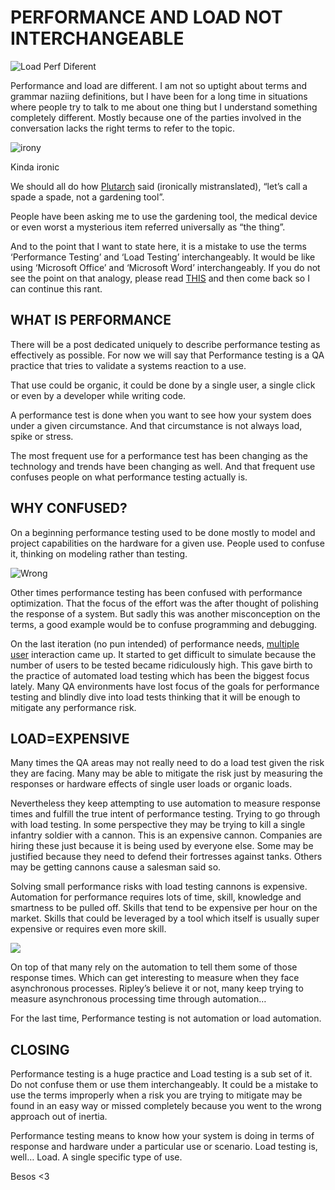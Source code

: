# PERFORMANCE AND LOAD NOT INTERCHANGEABLE
  
![Load Perf Diferent](https://i0.wp.com/www.srperf.com/wp-content/uploads/2019/03/TitleLoadPerf.jpg?fit=1200%2C600&ssl=1)

Performance and load are different. I am not so uptight about terms and grammar naziing definitions, but I have been for a long time in situations where people try to talk to me about one thing but I understand something completely different. Mostly because one of the parties involved in the conversation lacks the right terms to refer to the topic.

![irony](https://i0.wp.com/www.srperf.com/wp-content/uploads/2019/03/irony.png?resize=282%2C179&ssl=1)

Kinda ironic

We should all do how [Plutarch](https://en.wikipedia.org/wiki/Call_a_spade_a_spade) said (ironically mistranslated), “let’s call a spade a spade, not a gardening tool”.

People have been asking me to use the gardening tool, the medical device or even worst a mysterious item referred universally as “the thing”.

And to the point that I want to state here, it is a mistake to use the terms ‘Performance Testing’ and ‘Load Testing’ interchangeably. It would be like using ‘Microsoft Office’ and ‘Microsoft Word’ interchangeably. If you do not see the point on that analogy, please read [THIS](https://www.quora.com/What-is-the-difference-between-MS-Word-and-MS-Office) and then come back so I can continue this rant.

## WHAT IS PERFORMANCE

There will be a post dedicated uniquely to describe performance testing as effectively as possible. For now we will say that Performance testing is a QA practice that tries to validate a systems reaction to a use.

That use could be organic, it could be done by a single user, a single click or even by a developer while writing code.

A performance test is done when you want to see how your system does under a given circumstance. And that circumstance is not always load, spike or stress.

The most frequent use for a performance test has been changing as the technology and trends have been changing as well. And that frequent use confuses people on what performance testing actually is.

## WHY CONFUSED?

On a beginning performance testing used to be done mostly to model and project capabilities on the hardware for a given use. People used to confuse it, thinking on modeling rather than testing.

![Wrong](https://i0.wp.com/www.srperf.com/wp-content/uploads/2019/03/bush-phone-meme.jpeg?resize=257%2C250&ssl=1)

Other times performance testing has been confused with performance optimization. That the focus of the effort was the after thought of polishing the response of a system. But sadly this was another misconception on the terms, a good example would be to confuse programming and debugging.

On the last iteration (no pun intended) of performance needs, [multiple user](https://www.srperf.com/functional-vs-performance-test-cases/) interaction came up. It started to get difficult to simulate because the number of users to be tested became ridiculously high. This gave birth to the practice of automated load testing which has been the biggest focus lately. Many QA environments have lost focus of the goals for performance testing and blindly dive into load tests thinking that it will be enough to mitigate any performance risk.

## LOAD=EXPENSIVE

Many times the QA areas may not really need to do a load test given the risk they are facing. Many may be able to mitigate the risk just by measuring the responses or hardware effects of single user loads or organic loads.

Nevertheless they keep attempting to use automation to measure response times and fulfill the true intent of performance testing. Trying to go through with load testing. In some perspective they may be trying to kill a single infantry soldier with a cannon. This is an expensive cannon. Companies are hiring these just because it is being used by everyone else. Some may be justified because they need to defend their fortresses against tanks. Others may be getting cannons cause a salesman said so.

Solving small performance risks with load testing cannons is expensive. Automation for performance requires lots of time, skill, knowledge and smartness to be pulled off. Skills that tend to be expensive per hour on the market. Skills that could be leveraged by a tool which itself is usually super expensive or requires even more skill.

![](https://i0.wp.com/www.srperf.com/wp-content/uploads/2019/03/28-bird-box.w700.h700.jpg?resize=243%2C243&ssl=1)

On top of that many rely on the automation to tell them some of those response times. Which can get interesting to measure when they face asynchronous processes. Ripley’s believe it or not, many keep trying to measure asynchronous processing time through automation…

For the last time, Performance testing is not automation or load automation.

## CLOSING

Performance testing is a huge practice and Load testing is a sub set of it. Do not confuse them or use them interchangeably. It could be a mistake to use the terms improperly when a risk you are trying to mitigate may be found in an easy way or missed completely because you went to the wrong approach out of inertia.

Performance testing means to know how your system is doing in terms of response and hardware under a particular use or scenario. Load testing is, well… Load. A single specific type of use.

Besos <3